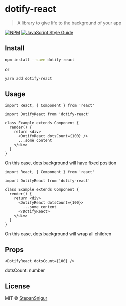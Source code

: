 # dotify-react

> A library to give life to the background of your app

[![NPM](https://img.shields.io/npm/v/dotify-react.svg)](https://www.npmjs.com/package/dotify-react) [![JavaScript Style Guide](https://img.shields.io/badge/code_style-standard-brightgreen.svg)](https://standardjs.com)

## Install

```bash
npm install --save dotify-react
```
or
```bash
yarn add dotify-react
```

## Usage

```tsx
import React, { Component } from 'react'

import DotifyReact from 'dotify-react'

class Example extends Component {
  render() {
    return <div>
      <DotifyReact dotsCount={100} />
      ...some content
    </div>
  }
}
```
On this case, dots background will have fixed position
```tsx
import React, { Component } from 'react'

import DotifyReact from 'dotify-react'

class Example extends Component {
  render() {
    return <div>
      <DotifyReact dotsCount={100}>
        ...some content
      </DotifyReact>
    </div>
  }
}
```
On this case, dots background will wrap all children

## Props
```tsx
<DotifyReact dotsCount={100} />
```
dotsCount: number

## License

MIT © [StepanSnigur](https://github.com/StepanSnigur)
